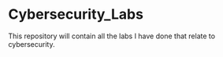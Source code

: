 # Cybersecurity_Labs
This repository will contain all the labs I have done that relate to cybersecurity.
